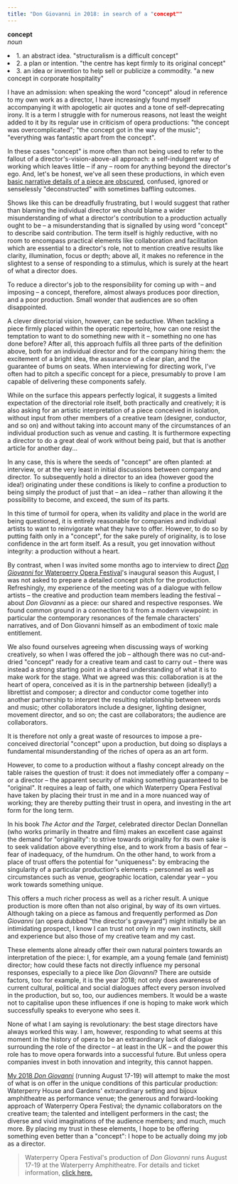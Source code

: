 ```yaml
---
title: "Don Giovanni in 2018: in search of a "concept""
---
```


**concept**<br>
*noun*<br>
<li class="nospace">
1. an abstract idea.
"structuralism is a difficult concept"
<li>2. a plan or intention.
"the centre has kept firmly to its original concept"
<li>3. an idea or invention to help sell or publicize a commodity.
"a new concept in corporate hospitality"
</li>

I have an admission: when speaking the word "concept" aloud in reference to my own work as a director, I have increasingly found myself accompanying it with apologetic air quotes and a tone of self-deprecating irony. It is a term I struggle with for numerous reasons, not least the weight added to it by its regular use in criticism of opera productions: "the concept was overcomplicated"; "the concept got in the way of the music"; "everything was fantastic apart from the concept". 

In these cases "concept" is more often than not being used to refer to the fallout of a director's-vision-above-all approach: a self-indulgent way of working which leaves little – if any – room for anything beyond the director's ego. And, let's be honest, we've all seen these productions, in which even [basic narrative details of a piece are obscured](/in-review-tcherniakovs-don-giovanni/), confused, ignored or senselessly "deconstructed" with sometimes baffling outcomes.

Shows like this can be dreadfully frustrating, but I would suggest that rather than blaming the individual director we should blame a wider misunderstanding of what a director's contribution to a production actually ought to be – a misunderstanding that is signalled by using word "concept" to describe said contribution. The term itself is highly reductive, with no room to encompass practical elements like collaboration and facilitation which are essential to a director's role, not to mention creative results like clarity, illumination, focus or depth; above all, it makes no reference in the slightest to a sense of responding to a stimulus, which is surely at the heart of what a director does. 

To reduce a director's job to the responsibility for coming up with – and imposing – a concept, therefore, almost always produces poor direction, and a poor production. Small wonder that audiences are so often disappointed.

A clever directorial vision, however, can be seductive. When tackling a piece firmly placed within the operatic repertoire, how can one resist the temptation to want to do something new with it – something no one has done before? After all, this approach fulfils all three parts of the definition above, both for an individual director and for the company hiring them: the excitement of a bright idea, the assurance of a clear plan, and the guarantee of bums on seats. When interviewing for directing work, I've often had to pitch a specific concept for a piece, presumably to prove I am capable of delivering these components safely. 

While on the surface this appears perfectly logical, it suggests a limited expectation of the directorial role itself, both practically and creatively; it is also asking for an artistic interpretation of a piece conceived in isolation, without input from other members of a creative team (designer, conductor, and so on) and without taking into account many of the circumstances of an individual production such as venue and casting. It is furthermore expecting a director to do a great deal of work without being paid, but that is another article for
another day...

In any case, this is where the seeds of "concept" are often planted: at interview, or at the very least in initial discussions between company and director. To subsequently hold a director to an idea (however good the idea!) originating under these conditions is likely to confine a production to being simply the product of just that – an idea – rather than allowing it the possibility to become, and exceed, the sum of its parts. 

In this time of turmoil for opera, when its validity and place in the world are being questioned, it is entirely reasonable for companies and individual artists to want to reinvigorate what they have to offer. However, to do so by putting faith only in a "concept", for the sake purely of originality, is to lose confidence in the art form itself. As a result, you get innovation without integrity: a production without a heart.

By contrast, when I was invited some months ago to interview to direct [*Don Giovanni* for Waterperry Opera Festival](http://www.waterperryoperafestival.co.uk/dongiovanni.html)'s inaugural season this August, I was not asked to prepare a detailed concept pitch for the production. Refreshingly, my experience of the meeting was of a dialogue with fellow artists – the creative and production team members leading the festival – about *Don Giovanni* as a piece: our shared and respective responses. We found common ground in a
connection to it from a modern viewpoint: in particular the contemporary resonances of the female characters' narratives, and of Don Giovanni himself as an embodiment of toxic male entitlement.

We also found ourselves agreeing when discussing ways of working creatively, so when I was offered the job – although there was no cut-and-dried "concept" ready for a creative team and cast to carry out – there was instead a strong starting point in a shared understanding of what it is to make work for the stage. What we agreed was this: collaboration is at the heart of opera, conceived as it is in the partnership between (ideally!) a librettist and composer; a director and conductor come together into another partnership to interpret the resulting relationship between words and music; other collaborators include a designer, lighting designer, movement director, and so on; the cast are collaborators; the audience are collaborators. 

It is therefore not only a great waste of resources to impose a pre-conceived directorial "concept" upon a production, but doing so displays a fundamental
misunderstanding of the riches of opera as an art form.

However, to come to a production without a flashy concept already on the table raises the question of trust: it does not immediately offer a company – or a director – the apparent security of making something guaranteed to be "original". It requires a leap of faith, one which Waterperry Opera Festival have taken by placing their trust in me and in a more nuanced way of working; they are thereby putting their trust in opera, and investing in the art form for the long term. 

In his book *The Actor and the Target*, celebrated director Declan Donnellan (who works primarily in theatre and film) makes an excellent case against the demand for "originality": to strive towards originality for its own sake is to seek validation above everything else, and to work from a basis of fear – fear of inadequacy, of the humdrum. On the other hand, to work from a place of trust offers the potential for "uniqueness": by embracing the singularity of a particular production's elements – personnel as well as circumstances such as venue, geographic location, calendar year – you work towards something unique. 

This offers a much richer process as well as a richer result. A unique production is more often than not also original, by way of its own virtues.
Although taking on a piece as famous and frequently performed as *Don Giovanni* (an opera dubbed "the director's graveyard") might initially be an intimidating prospect, I know I can trust not only in my own instincts, skill and experience but also those of my creative team and my cast.

These elements alone already offer their own natural pointers towards an interpretation of the piece: I, for example, am a young female (and feminist) director; how could these facts not directly influence my personal responses, especially to a piece like *Don Giovanni*? There are outside factors, too: for example, it is the year 2018; not only does awareness of current cultural, political and social dialogues affect every person involved in the production, but so, too, our audiences members. It would be a waste not to capitalise upon these influences if one is hoping to make work which successfully speaks to everyone who sees it.

None of what I am saying is revolutionary: the best stage directors have always worked this way. I am, however, responding to what seems at this moment in the history of opera to be an extraordinary lack of dialogue surrounding the role of the director – at least in the UK – and the power this role has to move opera forwards into a successful future. But unless opera companies invest in both innovation and integrity, this cannot happen. 

[My 2018 *Don Giovanni*](http://www.waterperryoperafestival.co.uk/dongiovanni.html) (running August 17-19) will attempt to make the most of what is on offer in the unique conditions of this particular production: Waterperry House and Gardens' extraordinary setting and bijoux amphitheatre as performance venue; the generous and forward-looking approach of Waterperry Opera Festival; the dynamic collaborators on the creative team; the talented and intelligent performers in the cast; the diverse and vivid imaginations of the audience members; and much, much more. By placing my trust in these elements, I hope to be offering something even better than a "concept": I hope to be actually doing my job as a director.

>Waterperry Opera Festival's production of *Don Giovanni* runs August 17-19 at the Waterperry Amphitheatre. For details and ticket information, [click here.](http://www.waterperryoperafestival.co.uk/dongiovanni.html)
